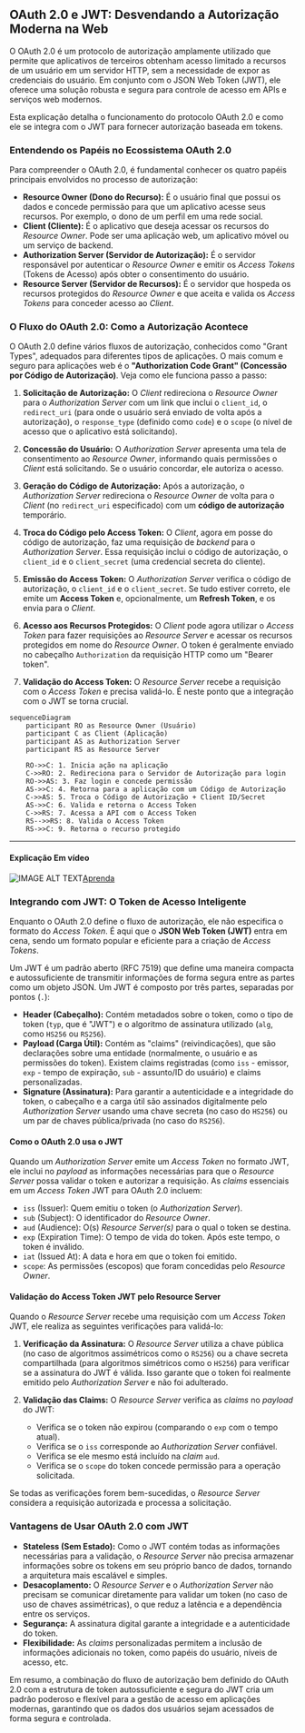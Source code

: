 ## OAuth 2.0 e JWT: Desvendando a Autorização Moderna na Web

O OAuth 2.0 é um protocolo de autorização amplamente utilizado que permite que aplicativos de terceiros obtenham acesso limitado a recursos de um usuário em um servidor HTTP, sem a necessidade de expor as credenciais do usuário. Em conjunto com o JSON Web Token (JWT), ele oferece uma solução robusta e segura para controle de acesso em APIs e serviços web modernos.

Esta explicação detalha o funcionamento do protocolo OAuth 2.0 e como ele se integra com o JWT para fornecer autorização baseada em tokens.

### Entendendo os Papéis no Ecossistema OAuth 2.0

Para compreender o OAuth 2.0, é fundamental conhecer os quatro papéis principais envolvidos no processo de autorização:

* **Resource Owner (Dono do Recurso):** É o usuário final que possui os dados e concede permissão para que um aplicativo acesse seus recursos. Por exemplo, o dono de um perfil em uma rede social.
* **Client (Cliente):** É o aplicativo que deseja acessar os recursos do *Resource Owner*. Pode ser uma aplicação web, um aplicativo móvel ou um serviço de backend.
* **Authorization Server (Servidor de Autorização):** É o servidor responsável por autenticar o *Resource Owner* e emitir os *Access Tokens* (Tokens de Acesso) após obter o consentimento do usuário.
* **Resource Server (Servidor de Recursos):** É o servidor que hospeda os recursos protegidos do *Resource Owner* e que aceita e valida os *Access Tokens* para conceder acesso ao *Client*.

### O Fluxo do OAuth 2.0: Como a Autorização Acontece

O OAuth 2.0 define vários fluxos de autorização, conhecidos como "Grant Types", adequados para diferentes tipos de aplicações. O mais comum e seguro para aplicações web é o **"Authorization Code Grant" (Concessão por Código de Autorização)**. Veja como ele funciona passo a passo:

1.  **Solicitação de Autorização:** O *Client* redireciona o *Resource Owner* para o *Authorization Server* com um link que inclui o `client_id`, o `redirect_uri` (para onde o usuário será enviado de volta após a autorização), o `response_type` (definido como `code`) e o `scope` (o nível de acesso que o aplicativo está solicitando).

2.  **Concessão do Usuário:** O *Authorization Server* apresenta uma tela de consentimento ao *Resource Owner*, informando quais permissões o *Client* está solicitando. Se o usuário concordar, ele autoriza o acesso.

3.  **Geração do Código de Autorização:** Após a autorização, o *Authorization Server* redireciona o *Resource Owner* de volta para o *Client* (no `redirect_uri` especificado) com um **código de autorização** temporário.

4.  **Troca do Código pelo Access Token:** O *Client*, agora em posse do código de autorização, faz uma requisição de *backend* para o *Authorization Server*. Essa requisição inclui o código de autorização, o `client_id` e o `client_secret` (uma credencial secreta do cliente).

5.  **Emissão do Access Token:** O *Authorization Server* verifica o código de autorização, o `client_id` e o `client_secret`. Se tudo estiver correto, ele emite um **Access Token** e, opcionalmente, um **Refresh Token**, e os envia para o *Client*.

6.  **Acesso aos Recursos Protegidos:** O *Client* pode agora utilizar o *Access Token* para fazer requisições ao *Resource Server* e acessar os recursos protegidos em nome do *Resource Owner*. O token é geralmente enviado no cabeçalho `Authorization` da requisição HTTP como um "Bearer token".

7.  **Validação do Access Token:** O *Resource Server* recebe a requisição com o *Access Token* e precisa validá-lo. É neste ponto que a integração com o JWT se torna crucial.

```mermaid
sequenceDiagram
    participant RO as Resource Owner (Usuário)
    participant C as Client (Aplicação)
    participant AS as Authorization Server
    participant RS as Resource Server

    RO->>C: 1. Inicia ação na aplicação
    C->>RO: 2. Redireciona para o Servidor de Autorização para login
    RO->>AS: 3. Faz login e concede permissão
    AS->>C: 4. Retorna para a aplicação com um Código de Autorização
    C->>AS: 5. Troca o Código de Autorização + Client ID/Secret
    AS->>C: 6. Valida e retorna o Access Token
    C->>RS: 7. Acessa a API com o Access Token
    RS-->>RS: 8. Valida o Access Token
    RS->>C: 9. Retorna o recurso protegido

```

-------------------
#### Explicação Em vídeo
  ![IMAGE ALT TEXT](https://i.ytimg.com/vi/68azMcqPpyo/maxresdefault.jpg)[Aprenda](http://www.youtube.com/watch?v=68azMcqPpyo "Video Title")


### Integrando com JWT: O Token de Acesso Inteligente

Enquanto o OAuth 2.0 define o fluxo de autorização, ele não especifica o formato do *Access Token*. É aqui que o **JSON Web Token (JWT)** entra em cena, sendo um formato popular e eficiente para a criação de *Access Tokens*.

Um JWT é um padrão aberto (RFC 7519) que define uma maneira compacta e autossuficiente de transmitir informações de forma segura entre as partes como um objeto JSON. Um JWT é composto por três partes, separadas por pontos (`.`):

* **Header (Cabeçalho):** Contém metadados sobre o token, como o tipo de token (`typ`, que é "JWT") e o algoritmo de assinatura utilizado (`alg`, como `HS256` ou `RS256`).
* **Payload (Carga Útil):** Contém as "claims" (reivindicações), que são declarações sobre uma entidade (normalmente, o usuário e as permissões do token). Existem claims registradas (como `iss` - emissor, `exp` - tempo de expiração, `sub` - assunto/ID do usuário) e claims personalizadas.
* **Signature (Assinatura):** Para garantir a autenticidade e a integridade do token, o cabeçalho e a carga útil são assinados digitalmente pelo *Authorization Server* usando uma chave secreta (no caso do `HS256`) ou um par de chaves pública/privada (no caso do `RS256`).

#### Como o OAuth 2.0 usa o JWT

Quando um *Authorization Server* emite um *Access Token* no formato JWT, ele inclui no *payload* as informações necessárias para que o *Resource Server* possa validar o token e autorizar a requisição. As *claims* essenciais em um *Access Token* JWT para OAuth 2.0 incluem:

* `iss` (Issuer): Quem emitiu o token (o *Authorization Server*).
* `sub` (Subject): O identificador do *Resource Owner*.
* `aud` (Audience): O(s) *Resource Server(s)* para o qual o token se destina.
* `exp` (Expiration Time): O tempo de vida do token. Após este tempo, o token é inválido.
* `iat` (Issued At): A data e hora em que o token foi emitido.
* `scope`: As permissões (escopos) que foram concedidas pelo *Resource Owner*.

#### Validação do Access Token JWT pelo Resource Server

Quando o *Resource Server* recebe uma requisição com um *Access Token* JWT, ele realiza as seguintes verificações para validá-lo:

1.  **Verificação da Assinatura:** O *Resource Server* utiliza a chave pública (no caso de algoritmos assimétricos como o `RS256`) ou a chave secreta compartilhada (para algoritmos simétricos como o `HS256`) para verificar se a assinatura do JWT é válida. Isso garante que o token foi realmente emitido pelo *Authorization Server* e não foi adulterado.

2.  **Validação das Claims:** O *Resource Server* verifica as *claims* no *payload* do JWT:
    * Verifica se o token não expirou (comparando o `exp` com o tempo atual).
    * Verifica se o `iss` corresponde ao *Authorization Server* confiável.
    * Verifica se ele mesmo está incluído na *claim* `aud`.
    * Verifica se o `scope` do token concede permissão para a operação solicitada.

Se todas as verificações forem bem-sucedidas, o *Resource Server* considera a requisição autorizada e processa a solicitação.

### Vantagens de Usar OAuth 2.0 com JWT

* **Stateless (Sem Estado):** Como o JWT contém todas as informações necessárias para a validação, o *Resource Server* não precisa armazenar informações sobre os tokens em seu próprio banco de dados, tornando a arquitetura mais escalável e simples.
* **Desacoplamento:** O *Resource Server* e o *Authorization Server* não precisam se comunicar diretamente para validar um token (no caso de uso de chaves assimétricas), o que reduz a latência e a dependência entre os serviços.
* **Segurança:** A assinatura digital garante a integridade e a autenticidade do token.
* **Flexibilidade:** As *claims* personalizadas permitem a inclusão de informações adicionais no token, como papéis do usuário, níveis de acesso, etc.

Em resumo, a combinação do fluxo de autorização bem definido do OAuth 2.0 com a estrutura de token autossuficiente e segura do JWT cria um padrão poderoso e flexível para a gestão de acesso em aplicações modernas, garantindo que os dados dos usuários sejam acessados de forma segura e controlada.